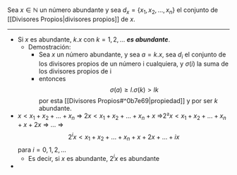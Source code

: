 Sea $x∈ℕ$ un número abundante y sea $d_x=\{x_1,x_2,...,x_n\}$ el conjunto de [[Divisores Propios|divisores propios]] de $x$.
***
- Si $x$ es abundante, $k.x$ con $k=1,2,...$ ***es abundante***.
	- Demostración:
		- Sea $x$ un número abundante, y sea $a=k.x$, sea $d_i$ el conjunto de los divisores propios de un número i cualquiera, y $σ(i)$ la suma de los divisores propios de i
		- entonces $$σ(a)≥l.σ(k)>lk$$por esta [[Divisores Propios#^0b7e69|propiedad]] y por ser $k$ abundante.
- $x < x_1+x_2+...+x_n$ ⇒ $2x < x_1+x_2+...+x_n+x$ ⇒$2²x < x_1+x_2+...+x_n+x+2x$ ⇒ ... ⇒ $$2^ix < x_1+x_2+...+x_n+x+2x+...+ix$$ para $i=0,1,2,...$
	- Es decir, si $x$ es abundante, $2^ix$  es abundante
- 
